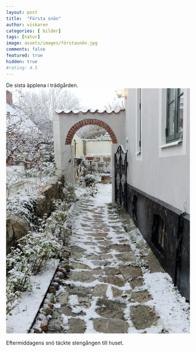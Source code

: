 ```yaml
---
layout: post
title:  "Första snön"
author: viskaren
categories: [ bilder]
tags: [natur]
image: assets/images/förstasnön.jpg
comments: false
featured: true
hidden: true
#rating: 4.5
---
```

De sista äpplena i trädgården.
![](/assets/images/snöpåuppfarten.jpg)

Eftermiddagens snö täckte stengången till huset. 